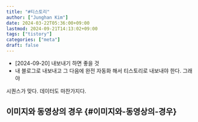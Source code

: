 ```yaml
---
title: "#티스토리"
author: ["Junghan Kim"]
date: 2024-03-22T05:36:00+09:00
lastmod: 2024-09-21T14:13:02+09:00
tags: ["tistory"]
categories: ["meta"]
draft: false
---
```


-   [2024-09-20] 내보내기 하면 좋을 것
-   내 블로그로 내보내고 그 다음에 완전 자동화 해서 티스토리로 내보내야 한다. 그래야

시퀀스가 맞다. 데이터도 마찬가지다.


## 이미지와 동영상의 경우 {#이미지와-동영상의-경우}
